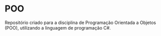 # POO
Repositório criado para a disciplina de Programação Orientada a Objetos (POO), utilizando a linguagem de programação C#.
